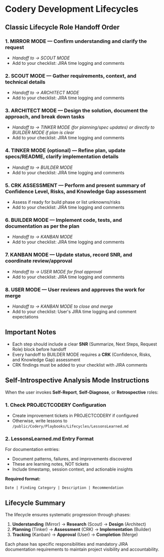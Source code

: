 # Codery Development Lifecycles

## Classic Lifecycle Role Handoff Order

### 1. **MIRROR MODE** — Confirm understanding and clarify the request

- *Handoff to → SCOUT MODE*
- Add to your checklist: JIRA time logging and comments

### 2. **SCOUT MODE** — Gather requirements, context, and technical details

- *Handoff to → ARCHITECT MODE*
- Add to your checklist: JIRA time logging and comments

### 3. **ARCHITECT MODE** — Design the solution, document the approach, and break down tasks

- *Handoff to → TINKER MODE (for planning/spec updates) or directly to BUILDER MODE if plan is clear*
- Add to your checklist: JIRA time logging and comments

### 4. **TINKER MODE** (optional) — Refine plan, update specs/README, clarify implementation details

- *Handoff to → BUILDER MODE*
- Add to your checklist: JIRA time logging and comments

### 5. **CRK ASSESSMENT** — Perform and present summary of Confidence Level, Risks, and Knowledge Gap assessment

- Assess if ready for build phase or list unknowns/risks
- Add to your checklist: JIRA time logging and comments

### 6. **BUILDER MODE** — Implement code, tests, and documentation as per the plan

- *Handoff to → KANBAN MODE*
- Add to your checklist: JIRA time logging and comments

### 7. **KANBAN MODE** — Update status, record SNR, and coordinate review/approval

- *Handoff to → USER MODE for final approval*
- Add to your checklist: JIRA time logging and comments

### 8. **USER MODE** — User reviews and approves the work for merge

- *Handoff to → KANBAN MODE to close and merge*
- Add to your checklist: User's JIRA time logging and comment expectations

## Important Notes

- Each step should include a clear **SNR** (Summarize, Next Steps, Request Role) block before handoff
- Every handoff to BUILDER MODE requires a **CRK** (Confidence, Risks, and Knowledge Gap) assessment
- CRK findings must be added to your checklist with JIRA comments

## Self-Introspective Analysis Mode Instructions

When the user invokes **Self-Report**, **Self-Diagnose**, or **Retrospective** roles:

### 1. Check PROJECTCODERY Configuration

- Create improvement tickets in PROJECTCODERY if configured
- Otherwise, write lessons to `/public/Codery/Playbooks/Lifecycles/LessonsLearned.md`

### 2. LessonsLearned.md Entry Format

For documentation entries:
- Document patterns, failures, and improvements discovered
- These are learning notes, NOT tickets
- Include timestamp, session context, and actionable insights

**Required format:**
```
Date | Finding Category | Description | Recommendation
```

## Lifecycle Summary

The lifecycle ensures systematic progression through phases:

1. **Understanding** (Mirror) → **Research** (Scout) → **Design** (Architect)
2. **Planning** (Tinker) → **Assessment** (CRK) → **Implementation** (Builder)
3. **Tracking** (Kanban) → **Approval** (User) → **Completion** (Merge)

Each phase has specific responsibilities and mandatory JIRA documentation requirements to maintain project visibility and accountability.